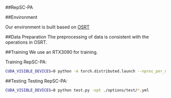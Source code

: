 ##RepSC-PA


##Environment

Our environment is built based on [OSRT](https://github.com/Fanghua-Yu/OSRT)

##Data Preparation
The preprocessing of data is consistent with the operations in OSRT.

##Training
We use an RTX3090 for training.

Training RepSC-PA:
```Bash
CUDA_VISIBLE_DEVICES=0 python -m torch.distributed.launch --nproc_per_node=4 --master_port=7777 train.py -opt ./options/train/*.yml --launcher pytorch
```

##Testing
Testing RepSC-PA:
```Bash
CUDA_VISIBLE_DEVICES=0 python test.py -opt ./options/test/*.yml
```
